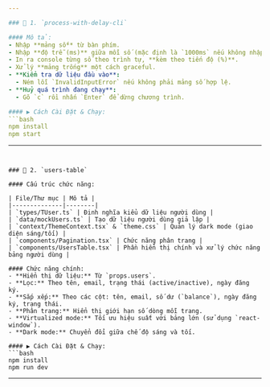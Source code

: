 ```yaml
---

### 🧪 1. `process-with-delay-cli`

#### Mô tả:
- Nhập **mảng số** từ bàn phím.
- Nhập **độ trễ (ms)** giữa mỗi số (mặc định là `1000ms` nếu không nhập).
- In ra console từng số theo trình tự, **kèm theo tiến độ (%)**.
- Xử lý **mảng trống** một cách graceful.
- **Kiểm tra dữ liệu đầu vào**:
  - Ném lỗi `InvalidInputError` nếu không phải mảng số hợp lệ.
- **Huỷ quá trình đang chạy**:
  - Gõ `c` rồi nhấn `Enter` để dừng chương trình.

#### ▶️ Cách Cài Đặt & Chạy:
```bash
npm install
npm start
```

---
```


### 👥 2. `users-table`

#### Cấu trúc chức năng:

| File/Thư mục | Mô tả |
|--------------|--------|
| `types/TUser.ts` | Định nghĩa kiểu dữ liệu người dùng |
| `data/mockUsers.ts` | Tạo dữ liệu người dùng giả lập |
| `context/ThemeContext.tsx` & `theme.css` | Quản lý dark mode (giao diện sáng/tối) |
| `components/Pagination.tsx` | Chức năng phân trang |
| `components/UsersTable.tsx` | Phần hiển thị chính và xử lý chức năng bảng người dùng |

#### Chức năng chính:
- **Hiển thị dữ liệu:** Từ `props.users`.
- **Lọc:** Theo tên, email, trạng thái (active/inactive), ngày đăng ký.
- **Sắp xếp:** Theo các cột: tên, email, số dư (`balance`), ngày đăng ký, trạng thái.
- **Phân trang:** Hiển thị giới hạn số dòng mỗi trang.
- **Virtualized mode:** Tối ưu hiệu suất với bảng lớn (sử dụng `react-window`).
- **Dark mode:** Chuyển đổi giữa chế độ sáng và tối.

#### ▶️ Cách Cài Đặt & Chạy:
```bash
npm install
npm run dev
```

---